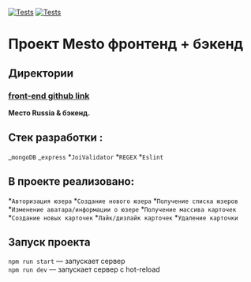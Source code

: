 [![Tests](https://github.com/avetkovskaya/express-mesto-gha/actions/workflows/tests-13-sprint.yml/badge.svg)](https://github.com/avetkovskaya/express-mesto-gha/actions/workflows/tests-13-sprint.yml)
[![Tests](https://github.com/avetkovskaya/express-mesto-gha/actions/workflows/tests-14-sprint.yml/badge.svg)](https://github.com/avetkovskaya/express-mesto-gha/actions/workflows/tests-14-sprint.yml)

# Проект Mesto фронтенд + бэкенд


## Директории
### **[front-end github link](https://github.com/avetkovskaya/express-mesto-gha)**

**Место Russia & бэкенд.**

## **Cтек разработки :**
_`mongoDB`
_`express`
*`JoiValidator`
*`REGEX`
*`Eslint`

## **В проекте реализовано:**
*`Авторизация юзера`
*`Создание нового юзера`
*`Получение списка юзеров`
*`Изменение аватара/информации о юзере`
*`Получение массива карточек`
*`Создание новых карточек`
*`Лайк/дизлайк карточек`
*`Удаление карточки`

## Запуск проекта

`npm run start` — запускает сервер   
`npm run dev` — запускает сервер с hot-reload
